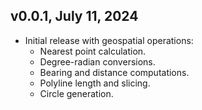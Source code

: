## v0.0.1, July 11, 2024
* Initial release with geospatial operations:
  * Nearest point calculation. 
  * Degree-radian conversions. 
  * Bearing and distance computations. 
  * Polyline length and slicing. 
  * Circle generation.
